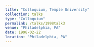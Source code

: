 ```yaml
---
title: "Colloquium, Temple University"
collection: talks
type: "Colloquium" 
permalink: /talks/1998talk3
venue: "Philadelphia, PA"
date: 1998-02-22
location: "Philadelphia, PA"
---
```

